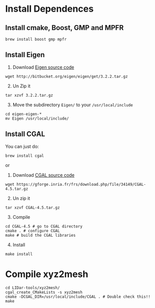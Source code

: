 # Install Dependences

## Install cmake, Boost, GMP and MPFR

```brew install boost gmp mpfr```

## Install Eigen

1. Download [Eigen source code](http://eigen.tuxfamily.org/index.php?title=Main_Page)

```wget http://bitbucket.org/eigen/eigen/get/3.2.2.tar.gz```

2. Un Zip it

```tar xzvf 3.2.2.tar.gz```

3. Move the subdirectory ```Eigen/``` to your ```/usr/local/include```

```
cd eigen-eigen-*
mv Eigen /usr/local/include/
```

## Install CGAL

You can just do:

```brew install cgal```

or 

1. Download [CGAL source code](http://www.cgal.org/)

```wget https://gforge.inria.fr/frs/download.php/file/34149/CGAL-4.5.tar.gz```

2. Un zip it

```tar xzvf CGAL-4.5.tar.gz```

3. Compile

```
cd CGAL-4.5 # go to CGAL directory
cmake . # configure CGAL
make # build the CGAL libraries
```

4. Install

```make install```

#  Compile xyz2mesh

```
cd LIDar-tools/xyz2mesh/
cgal_create_CMakeLists -s xyz2mesh 
cmake -DCGAL_DIR=/usr/local/include/CGAL . # Double check this!!
make
```